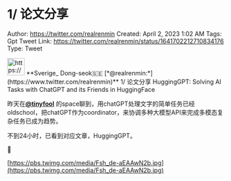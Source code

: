 # 1/ 论文分享

Author: https://twitter.com/realrenmin
Created: April 2, 2023 1:02 AM
Tags: Gpt
Tweet Link: https://twitter.com/realrenmin/status/1641702212710834176
Type: Tweet

<aside>
<img src="https://pbs.twimg.com/profile_images/1555109458073747457/JANhY5Zh_400x400.jpg" alt="https://pbs.twimg.com/profile_images/1555109458073747457/JANhY5Zh_400x400.jpg" width="40px" /> **Sverige_ Dong-seok🇸🇪 [*@realrenmin:*](https://www.twitter.com/realrenmin)**
1/ 论文分享
HuggingGPT: Solving AI Tasks with ChatGPT and its Friends in HuggingFace

昨天在[**@tinyfool**](https://www.twitter.com/tinyfool) 的space聊到，用chatGPT处理文字的简单任务已经oldschool，把chatGPT作为coordinator，来协调多种大模型API来完成多模态复杂任务已成为趋势。

不到24小时，已看到对应文章，HuggingGPT。

🧵

[https://pbs.twimg.com/media/Fsh_de-aEAAwN2b.jpg](https://pbs.twimg.com/media/Fsh_de-aEAAwN2b.jpg)

</aside>